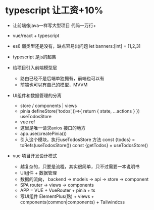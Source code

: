 # typescript 让工资+10%
- 让前端像java一样写大型项目 代码一万行+
- vue/react + typescript
- es6
   弱类型还是没有，缺点容易出问题
   let banners:[int] = [1,2,3]
- typescript 是js的超集
- 给项目引入前端模型层
   - 路由已经不是后端单独拥有，前端也可以有
   - 前端也可以有自己的模型，MVVM

- UI组件和数据管理的分离
   - store / components | views
   - pinia defineStore('todos',()=>{
      return {
         state,
         ...actions
      }
   }) useTodosStore
   - vue ref
   - 这里是唯一请求axios 接口的地方
   - app.use(createPinia())
   - 引入这个模块，执行useTodosStore 方法
   const {todos} = toRefs(useTodosStore())
   const {getTodos} = useTodosStore()

- vue 项目开发设计模式
   - 越复杂的，只要是流程，其实很简单，只不过需要一本说明书
   - UI组件 + 数据管理
   - 数据的流向，
      backend -> models -> api -> store -> component
   - SPA 
      router -> views -> components
   - APP = VUE + VueRouter + pinia + ts
   - 写UI组件
      ElementPlus(熟) + views + components(common|components) + Tailwindcss